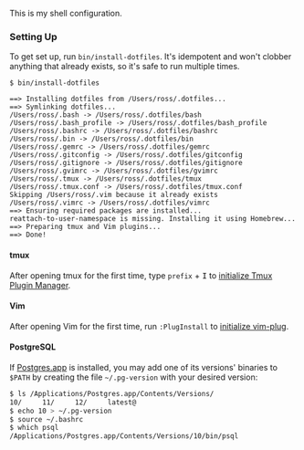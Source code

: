 This is my shell configuration.

### Setting Up

To get set up, run `bin/install-dotfiles`. It's idempotent and won't clobber anything that already exists, so it's safe to run multiple times.

```
$ bin/install-dotfiles

==> Installing dotfiles from /Users/ross/.dotfiles...
==> Symlinking dotfiles...
/Users/ross/.bash -> /Users/ross/.dotfiles/bash
/Users/ross/.bash_profile -> /Users/ross/.dotfiles/bash_profile
/Users/ross/.bashrc -> /Users/ross/.dotfiles/bashrc
/Users/ross/.bin -> /Users/ross/.dotfiles/bin
/Users/ross/.gemrc -> /Users/ross/.dotfiles/gemrc
/Users/ross/.gitconfig -> /Users/ross/.dotfiles/gitconfig
/Users/ross/.gitignore -> /Users/ross/.dotfiles/gitignore
/Users/ross/.gvimrc -> /Users/ross/.dotfiles/gvimrc
/Users/ross/.tmux -> /Users/ross/.dotfiles/tmux
/Users/ross/.tmux.conf -> /Users/ross/.dotfiles/tmux.conf
Skipping /Users/ross/.vim because it already exists
/Users/ross/.vimrc -> /Users/ross/.dotfiles/vimrc
==> Ensuring required packages are installed...
reattach-to-user-namespace is missing. Installing it using Homebrew...
==> Preparing tmux and Vim plugins...
==> Done!
```

#### tmux

After opening tmux for the first time, type `prefix` + <kbd>I</kbd> to [initialize Tmux Plugin Manager](https://github.com/tmux-plugins/tpm).

#### Vim

After opening Vim for the first time, run `:PlugInstall` to [initialize vim-plug](https://github.com/junegunn/vim-plug).

#### PostgreSQL

If [Postgres.app](https://postgresapp.com) is installed, you may add one of its versions' binaries to `$PATH` by creating the file `~/.pg-version` with your desired version:

```sh
$ ls /Applications/Postgres.app/Contents/Versions/
10/     11/     12/     latest@
$ echo 10 > ~/.pg-version
$ source ~/.bashrc
$ which psql
/Applications/Postgres.app/Contents/Versions/10/bin/psql
```
